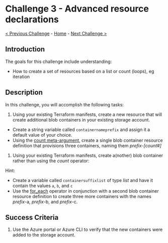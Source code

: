 # Challenge 3 - Advanced resource declarations

[< Previous Challenge](./Challenge-02.md) - [Home](../README.md) - [Next Challenge >](./Challenge-04.md)

## Introduction

The goals for this challenge include understanding:

- How to create a set of resources based on a list or count (loops), eg iteration

## Description

In this challenge, you will accomplish the following tasks:

1. Using your existing Terraform manifests, create a new resource that will create additional blob containers in your existing storage account.

- Create a string variable called `containernameprefix` and assign it a default value of your choice.
- Using the [count meta-argument](https://developer.hashicorp.com/terraform/language/meta-arguments/count), create a single blob container resource definition that provisions three containers, naming them _prefix-[count#]_

1. Using your existing Terraform manifests, create a(nother) blob container rather than using the _count_ operator:

Hint:
- Create a variable called `containersuffixlist` of type _list_ and have it contain the values `a`, `b`, and `c`
- Use the [for_each](https://developer.hashicorp.com/terraform/language/meta-arguments/for_each) operator in conjunction with a second blob container resource definition to create three more containers with the names _prefix_-a, _prefix_-b, and _prefix_-c.

## Success Criteria

1. Use the Azure portal or Azure CLI to verify that the new containers were added to the storage account.

